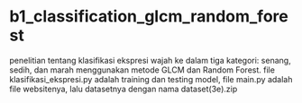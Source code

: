 # b1_classification_glcm_random_forest
penelitian tentang klasifikasi ekspresi wajah ke dalam tiga kategori: senang, sedih, dan marah menggunakan metode GLCM dan Random Forest.
file klasifikasi_ekspresi.py adalah training dan testing model, file main.py adalah file websitenya, lalu datasetnya dengan nama dataset(3e).zip

